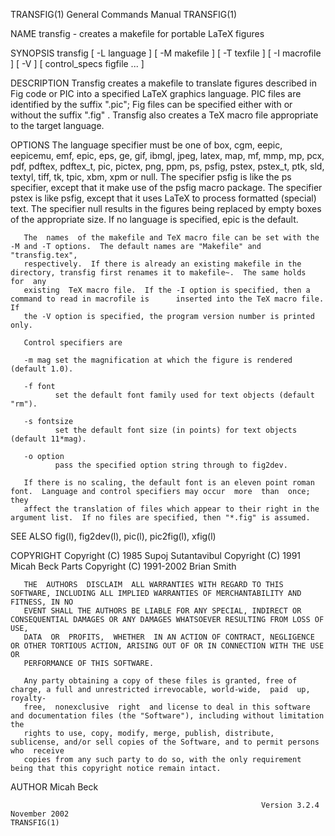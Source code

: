 
TRANSFIG(1)                                                   General Commands Manual                                                  TRANSFIG(1)

NAME
       transfig - creates a makefile for portable LaTeX figures

SYNOPSIS
       transfig [ -L language ] [ -M makefile ] [ -T texfile ] [ -I macrofile ] [ -V ] [ control_specs figfile ... ]

DESCRIPTION
       Transfig  creates  a  makefile  to  translate figures described in Fig code or PIC into a specified LaTeX graphics language.  PIC files are
       identified by the suffix ".pic"; Fig files can be specified either with or without the suffix ".fig" .  Transfig also creates a  TeX  macro
       file appropriate to the target language.

OPTIONS
       The  language  specifier must be one of box, cgm, eepic, eepicemu, emf, epic, eps, ge, gif, ibmgl, jpeg, latex, map, mf, mmp, mp, pcx, pdf,
       pdftex, pdftex_t, pic, pictex, png, ppm, ps, psfig, pstex, pstex_t, ptk, sld, textyl, tiff, tk, tpic, xbm,  xpm  or  null.   The  specifier
       psfig is like the ps specifier, except that it make use of the psfig macro package.  The specifier pstex is like psfig, except that it uses
       LaTeX to process formatted (special) text.  The specifier null results in the figures being replaced by  empty  boxes  of  the  appropriate
       size.  If no language is specified, epic is the default.

       The  names  of the makefile and TeX macro file can be set with the -M and -T options.  The default names are "Makefile" and "transfig.tex",
       respectively.  If there is already an existing makefile in the directory, transfig first renames it to makefile~.  The same holds  for  any
       existing  TeX macro file.  If the -I option is specified, then a command to read in macrofile is      inserted into the TeX macro file.  If
       the -V option is specified, the program version number is printed only.

       Control specifiers are

       -m mag set the magnification at which the figure is rendered (default 1.0).

       -f font
              set the default font family used for text objects (default "rm").

       -s fontsize
              set the default font size (in points) for text objects (default 11*mag).

       -o option
              pass the specified option string through to fig2dev.

       If there is no scaling, the default font is an eleven point roman font.  Language and control specifiers may occur  more  than  once;  they
       affect the translation of files which appear to their right in the argument list.  If no files are specified, then "*.fig" is assumed.

SEE ALSO
       fig(l), fig2dev(l), pic(l), pic2fig(l), xfig(l)

COPYRIGHT
       Copyright (C) 1985 Supoj Sutantavibul
       Copyright (C) 1991 Micah Beck
       Parts Copyright (C) 1991-2002 Brian Smith

       THE  AUTHORS  DISCLAIM  ALL WARRANTIES WITH REGARD TO THIS SOFTWARE, INCLUDING ALL IMPLIED WARRANTIES OF MERCHANTABILITY AND FITNESS, IN NO
       EVENT SHALL THE AUTHORS BE LIABLE FOR ANY SPECIAL, INDIRECT OR CONSEQUENTIAL DAMAGES OR ANY DAMAGES WHATSOEVER RESULTING FROM LOSS OF  USE,
       DATA  OR  PROFITS,  WHETHER  IN AN ACTION OF CONTRACT, NEGLIGENCE OR OTHER TORTIOUS ACTION, ARISING OUT OF OR IN CONNECTION WITH THE USE OR
       PERFORMANCE OF THIS SOFTWARE.

       Any party obtaining a copy of these files is granted, free of charge, a full and unrestricted irrevocable, world-wide,  paid  up,  royalty-
       free,  nonexclusive  right  and license to deal in this software and documentation files (the "Software"), including without limitation the
       rights to use, copy, modify, merge, publish, distribute, sublicense, and/or sell copies of the Software, and to permit persons who  receive
       copies from any such party to do so, with the only requirement being that this copyright notice remain intact.

AUTHOR
       Micah Beck

                                                            Version 3.2.4 November 2002                                                TRANSFIG(1)
